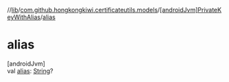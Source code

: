 //[lib](../../../index.md)/[com.github.hongkongkiwi.certificateutils.models](../index.md)/[[androidJvm]PrivateKeyWithAlias](index.md)/[alias](alias.md)

# alias

[androidJvm]\
val [alias](alias.md): [String](https://kotlinlang.org/api/latest/jvm/stdlib/kotlin/-string/index.html)?
